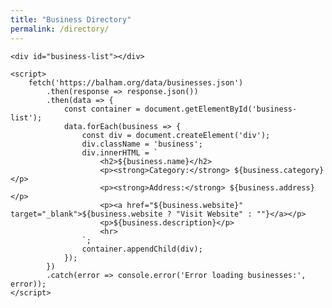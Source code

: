 ```yaml
---
title: "Business Directory"
permalink: /directory/
---
```


    <div id="business-list"></div>

    <script>
        fetch('https://balham.org/data/businesses.json')
            .then(response => response.json())
            .then(data => {
                const container = document.getElementById('business-list');
                data.forEach(business => {
                    const div = document.createElement('div');
                    div.className = 'business';
                    div.innerHTML = `
                        <h2>${business.name}</h2>
                        <p><strong>Category:</strong> ${business.category}</p>
                        <p><strong>Address:</strong> ${business.address}</p>
                        <p><a href="${business.website}" target="_blank">${business.website ? "Visit Website" : ""}</a></p>
                        <p>${business.description}</p>
                        <hr>
                    `;
                    container.appendChild(div);
                });
            })
            .catch(error => console.error('Error loading businesses:', error));
    </script>
